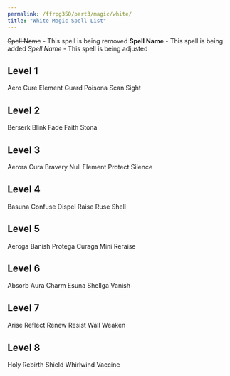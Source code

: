 ```yaml
---
permalink: /ffrpg350/part3/magic/white/
title: "White Magic Spell List"
---
```


~~Spell Name~~ - This spell is being removed
**Spell Name** - This spell is being added
_Spell Name_ - This spell is being adjusted

## Level 1

Aero
Cure
Element Guard
Poisona
Scan
Sight

## Level 2

Berserk
Blink
Fade
Faith
Stona

## Level 3

Aerora
Cura
Bravery
Null Element
Protect
Silence

## Level 4

Basuna
Confuse
Dispel
Raise
Ruse
Shell

## Level 5

Aeroga
Banish
Protega
Curaga
Mini
Reraise

## Level 6

Absorb
Aura
Charm
Esuna
Shellga
Vanish

## Level 7

Arise
Reflect
Renew
Resist
Wall
Weaken

## Level 8

Holy
Rebirth
Shield
Whirlwind
Vaccine
